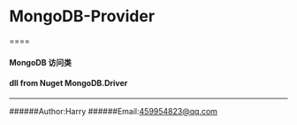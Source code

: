 # MongoDB-Provider
====
#### MongoDB 访问类 
#### dll from Nuget MongoDB.Driver

***

######Author:Harry
######Email:459954823@qq.com
